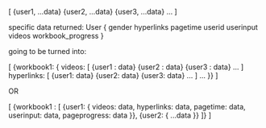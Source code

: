 [
  {user1, ...data}
  {user2, ...data}
  {user3, ...data}
  ...
]

specific data returned:
User {
  gender
  hyperlinks
  pagetime
  userid
  userinput
  videos
  workbook_progress
}

going to be turned into:

[
  {workbook1: {
    videos: [
      {user1 : data}
      {user2 : data}
      {user3 : data}
      ...
    ]
    hyperlinks: [
      {user1: data}
      {user2: data}
      {user3: data}
      ...
    ]
    ...
  }}
]


OR

[
  {workbook1 : [
    {user1: {
      videos: data,
      hyperlinks: data,
      pagetime: data,
      userinput: data,
      pageprogress: data
    }},
    {user2: {
      ...data
    }}
  ]}
]

